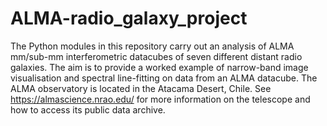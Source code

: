 # ALMA-radio_galaxy_project

The Python modules in this repository carry out an analysis of ALMA mm/sub-mm interferometric datacubes of seven different distant radio galaxies. The aim is to provide a worked example of narrow-band image visualisation and spectral line-fitting on data from an ALMA datacube. The ALMA observatory is located in the Atacama Desert, Chile. See https://almascience.nrao.edu/ for more information on the telescope and how to access its public data archive. 
